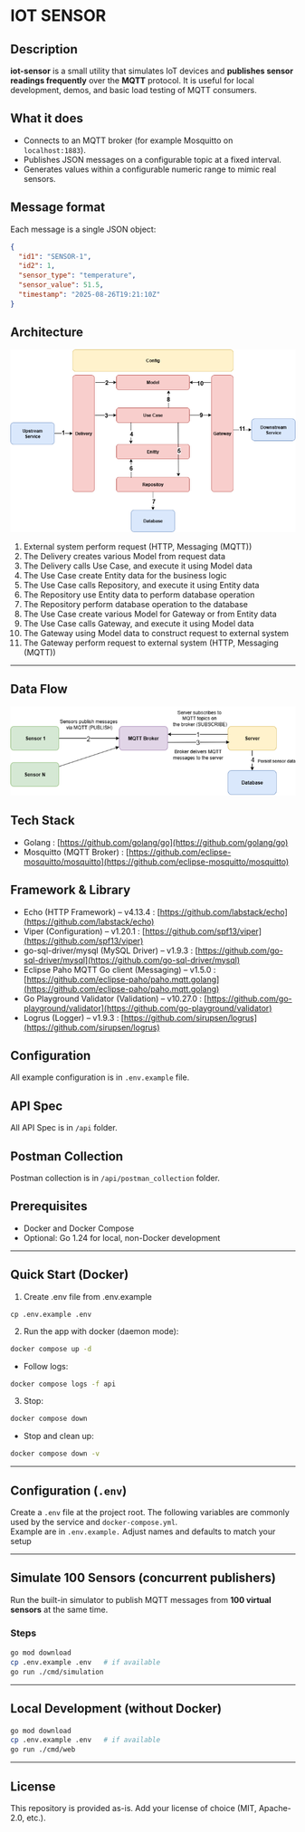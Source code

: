 # IOT SENSOR

## Description

**iot-sensor** is a small utility that simulates IoT devices and **publishes sensor readings frequently** over the **MQTT** protocol. It is useful for local development, demos, and basic load testing of MQTT consumers.

## What it does

- Connects to an MQTT broker (for example Mosquitto on `localhost:1883`).
- Publishes JSON messages on a configurable topic at a fixed interval.
- Generates values within a configurable numeric range to mimic real sensors.

## Message format

Each message is a single JSON object:

```json
{
  "id1": "SENSOR-1",
  "id2": 1,
  "sensor_type": "temperature",
  "sensor_value": 51.5,
  "timestamp": "2025-08-26T19:21:10Z"
}
```

## Architecture

![System Architecture](docs/architecture-diagram.png)

1. External system perform request (HTTP, Messaging (MQTT))
2. The Delivery creates various Model from request data
3. The Delivery calls Use Case, and execute it using Model data
4. The Use Case create Entity data for the business logic
5. The Use Case calls Repository, and execute it using Entity data
6. The Repository use Entity data to perform database operation
7. The Repository perform database operation to the database
8. The Use Case create various Model for Gateway or from Entity data
9. The Use Case calls Gateway, and execute it using Model data
10. The Gateway using Model data to construct request to external system
11. The Gateway perform request to external system (HTTP, Messaging (MQTT))

---  

## Data Flow

![ERD](docs/data_flow_diagram.png)


## Tech Stack

* Golang : [https://github.com/golang/go](https://github.com/golang/go)
* Mosquitto (MQTT Broker) : [https://github.com/eclipse-mosquitto/mosquitto](https://github.com/eclipse-mosquitto/mosquitto)

## Framework & Library

* Echo (HTTP Framework) – v4.13.4 : [https://github.com/labstack/echo](https://github.com/labstack/echo)
* Viper (Configuration) – v1.20.1 : [https://github.com/spf13/viper](https://github.com/spf13/viper)
* go-sql-driver/mysql (MySQL Driver) – v1.9.3 : [https://github.com/go-sql-driver/mysql](https://github.com/go-sql-driver/mysql)
* Eclipse Paho MQTT Go client (Messaging) – v1.5.0 : [https://github.com/eclipse-paho/paho.mqtt.golang](https://github.com/eclipse-paho/paho.mqtt.golang)
* Go Playground Validator (Validation) – v10.27.0 : [https://github.com/go-playground/validator](https://github.com/go-playground/validator)
* Logrus (Logger) – v1.9.3 : [https://github.com/sirupsen/logrus](https://github.com/sirupsen/logrus)

## Configuration

All example configuration is in `.env.example` file.

## API Spec

All API Spec is in `/api` folder.

## Postman Collection

Postman collection is in `/api/postman_collection` folder.

## Prerequisites

- Docker and Docker Compose
- Optional: Go 1.24 for local, non-Docker development

---  

## Quick Start (Docker)

1. Create .env file from .env.example
```  
cp .env.example .env  
```  

2. Run the app with docker (daemon mode):

```bash  
docker compose up -d
```  

- Follow logs:

```bash  
docker compose logs -f api
```  

3. Stop:

```bash  
docker compose down
```  

- Stop and clean up:

```bash  
docker compose down -v
```  
  
---

## Configuration (`.env`)

Create a `.env` file at the project root. The following variables are commonly used by the service and `docker-compose.yml`.  
Example are in `.env.example.` Adjust names and defaults to match your setup
  
---

## Simulate 100 Sensors (concurrent publishers)

Run the built-in simulator to publish MQTT messages from **100 virtual sensors** at the same time.

### Steps
```bash
go mod download
cp .env.example .env   # if available
go run ./cmd/simulation
````

---

## Local Development (without Docker)

```bash  
go mod download
cp .env.example .env   # if available
go run ./cmd/web
```
  
---  

## License

This repository is provided as-is. Add your license of choice (MIT, Apache-2.0, etc.).